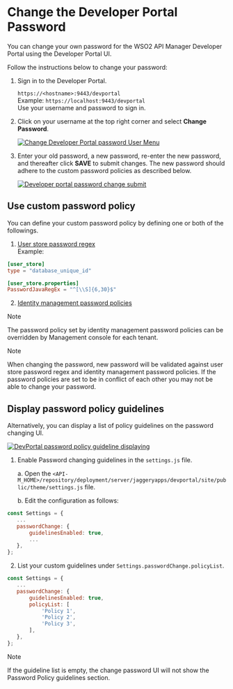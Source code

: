 
# Change the Developer Portal Password  
  
  You can change your own password for the WSO2 API Manager Developer Portal using the Developer Portal UI.    
  
Follow the instructions below to change your password:   
  
1. Sign in to the Developer Portal.      
  
     `https://<hostname>:9443/devportal`   
  Example: `https://localhost:9443/devportal`   
  Use your username and password to sign in.      
  
2. Click  on your username at the top right corner and select  **Change Password**.    
  
     [![Change Developer Portal password User Menu]({{base_path}}/assets/img/learn/change-devportal-password-user-menu-click.png)]({{base_path}}/assets/img/learn/change-devportal-password-user-menu-click.png)      
  
3. Enter your old password, a new password, re-enter the new password, and thereafter click **SAVE** to submit changes. The new password should adhere to the custom password policies as described below.
  
     [![Developer portal password change submit]({{base_path}}/assets/img/learn/change-devportal-password-submiting.png)]({{base_path}}/assets/img/learn/change-devportal-password-submiting.png)  
  
## Use custom password policy
You can define your custom password policy by defining one or both of the followings. 
    
1. [User store password regex](https://apim.docs.wso2.com/en/latest/administer/managing-users-and-roles/managing-user-stores/configure-primary-user-store/configuring-a-jdbc-user-store/#configuring-a-jdbc-user-store)  
Example:
```toml
[user_store]
type = "database_unique_id"

[user_store.properties]
PasswordJavaRegEx = "^[\\S]{6,30}$"
```
2. [Identity management  password policies](https://apim.docs.wso2.com/en/latest/install-and-setup/setup/security/identity-management-for-the-api-dev-portal/#password-policies)

<html>    
    <div class="admonition note">    
        <p class="admonition-title">Note</p>    
        <p>
            The password policy set by identity management password policies can be overridden by Management console for each tenant.
        </p>    
    </div>
</html>
<html>    
    <div class="admonition note">    
        <p class="admonition-title">Note</p>    
        <p>
            When changing the password, new password will be validated against user store password regex and identity management password policies. If the password policies are set to be in conflict of each other you may not be able to change your password.
        </p>    
    </div>
</html>

## Display password policy guidelines
  
Alternatively, you can display a list of policy guidelines on the password changing UI.  
  
[![DevPortal password policy guideline displaying]({{base_path}}/assets/img/learn/change-devportal-password-policy-guideline-display.png)]({{base_path}}/assets/img/learn/change-devportal-password-policy-guideline-display.png)  
  
1. Enable Password changing guidelines in the `settings.js` file.  

    a. Open the `<API-M_HOME>/repository/deployment/server/jaggeryapps/devportal/site/public/theme/settings.js` file.  
     
    b. Edit the configuration as follows:  
   
 ```javascript
 const Settings = { 
    ...
    passwordChange: { 
        guidelinesEnabled: true, 
        ... 
    },
 };
 ```
2. List your custom guidelines under `Settings.passwordChange.policyList`.  
 
  ```javascript
  const Settings = { 
     ...
     passwordChange: { 
         guidelinesEnabled: true, 
         policyList: [
             'Policy 1',
             'Policy 2',
             'Policy 3',
         ],
     },
  };
  ```
 
  <html>    
   <div class="admonition note">    
   <p class="admonition-title">Note</p>    
   <p>If the guideline list is empty, the change password UI will not show the Password Policy guidelines section.</p>    
   </div>    
   </html>